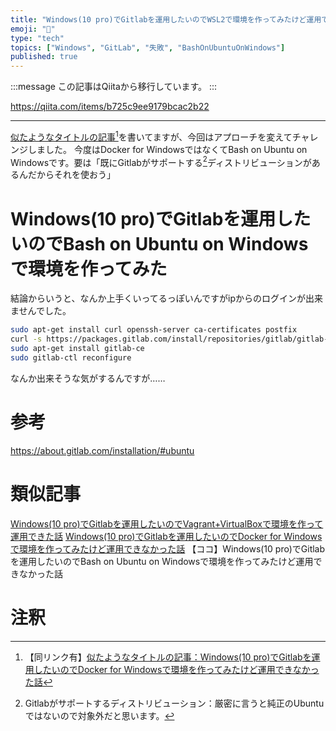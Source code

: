 ```yaml
---
title: "Windows(10 pro)でGitlabを運用したいのでWSL2で環境を作ってみたけど運用できなかった話"
emoji: "📝"
type: "tech"
topics: ["Windows", "GitLab", "失敗", "BashOnUbuntuOnWindows"]
published: true
---
```


:::message
この記事はQiitaから移行しています。
:::

https://qiita.com/items/b725c9ee9179bcac2b22

---

<a href="">似たようなタイトルの記事</a>[^1]を書いてますが、今回はアプローチを変えてチャレンジしました。
今度はDocker for WindowsではなくてBash on Ubuntu on Windowsです。要は「既にGitlabがサポートする[^2]ディストリビューションがあるんだからそれを使おう」

[^1]: 【同リンク有】<a href="">似たようなタイトルの記事：Windows(10 pro)でGitlabを運用したいのでDocker for Windowsで環境を作ってみたけど運用できなかった話</a>
[^2]: Gitlabがサポートするディストリビューション：厳密に言うと純正のUbuntuではないので対象外だと思います。

# Windows(10 pro)でGitlabを運用したいのでBash on Ubuntu on Windowsで環境を作ってみた
結論からいうと、なんか上手くいってるっぽいんですがipからのログインが出来ませんでした。

``` commands.sh
sudo apt-get install curl openssh-server ca-certificates postfix
curl -s https://packages.gitlab.com/install/repositories/gitlab/gitlab-ce/script.deb.sh | sudo bash
sudo apt-get install gitlab-ce
sudo gitlab-ctl reconfigure
```

なんか出来そうな気がするんですが……

# 参考
https://about.gitlab.com/installation/#ubuntu

# 類似記事
<a href="https://qiita.com/nomurasan/items/a4291f5a18f3b6cc1525">Windows(10 pro)でGitlabを運用したいのでVagrant+VirtualBoxで環境を作って運用できた話</a>
<a href="https://qiita.com/nomurasan/items/a2cdaa55aa00fd44e29e">Windows(10 pro)でGitlabを運用したいのでDocker for Windowsで環境を作ってみたけど運用できなかった話</a>
【ココ】Windows(10 pro)でGitlabを運用したいのでBash on Ubuntu on Windowsで環境を作ってみたけど運用できなかった話

# 注釈


